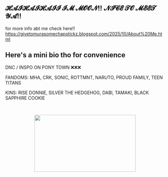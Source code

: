 ## 𝓗𝓐𝓘𝓗𝓐𝓘𝓗𝓐𝓘𝓘 𝓘𝓜 𝓜𝓞𝓞𝓝!! 𝓝𝓘𝓒𝓔 𝓣𝓞 𝓜𝓔𝓔𝓣 𝓨𝓐!!
for more info abt me check here!! https://givetomurasomechapstickz.blogspot.com/2025/10/About%20Me.html
## Here's a mini bio tho for convenience
DNC / INSPO ON PONY TOWN ❌❌❌

FANDOMS: MHA, CRK, SONIC, ROTTMNT, NARUTO, PROUD FAMILY, TEEN TITANS

KINS: RISE DONNIE, SILVER THE HEDGEHOG, DABI, TAMAKI, BLACK SAPPHIRE COOKIE

<p>&nbsp;</p><div class="separator" style="clear: both; text-align: center;"><a href="https://blogger.googleusercontent.com/img/b/R29vZ2xl/AVvXsEgdOrZgXrQM_CrUETk4IMstN0QQlOhfV5-ruzm3wvgkTOCu8py7_nUqTB122Nm3GsixEgI6rdoiLmKNXkgger0962kBdPYxbv1Rhh7bfIWtaoz937XyHVKn950PY2zEZXePy___NULHp7sA1Ku4ZV7Vmmrd5U0lNeH7G-_9LreFBB46W3HVd5Hxvju2_04/s455/1000000030.gif" imageanchor="1" style="margin-left: 1em; margin-right: 1em;"><img border="0" data-original-height="256" data-original-width="455" height="180" src="https://blogger.googleusercontent.com/img/b/R29vZ2xl/AVvXsEgdOrZgXrQM_CrUETk4IMstN0QQlOhfV5-ruzm3wvgkTOCu8py7_nUqTB122Nm3GsixEgI6rdoiLmKNXkgger0962kBdPYxbv1Rhh7bfIWtaoz937XyHVKn950PY2zEZXePy___NULHp7sA1Ku4ZV7Vmmrd5U0lNeH7G-_9LreFBB46W3HVd5Hxvju2_04/s320/1000000030.gif" width="320" /></a></div><br />

<!--
**givetomurasomechapstick/givetomurasomechapstick** is a ✨ _special_ ✨ repository because its `README.md` (this file) appears on your GitHub profile.

Here are some ideas to get you started:

- 🔭 I’m currently working on ...
- 🌱 I’m currently learning ...
- 👯 I’m looking to collaborate on ...
- 🤔 I’m looking for help with ...
- 💬 Ask me about ...
- 📫 How to reach me: ...
- 😄 Pronouns: ...
- ⚡ Fun fact: ...
-->
